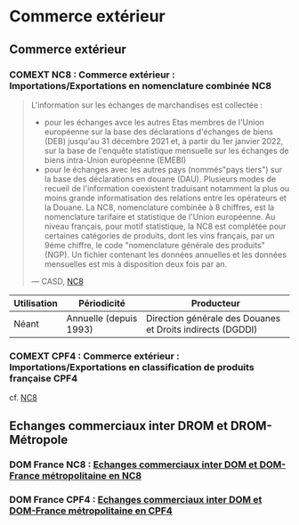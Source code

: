 # Commerce extérieur

## Commerce extérieur

### COMEXT NC8 : Commerce extérieur : Importations/Exportations en nomenclature combinée NC8

> L'information sur les échanges de marchandises est collectée :
>
> * pour les échanges avce les autres Etas membres de l'Union européenne sur la base des déclarations d'échanges de biens (DEB) jusqu'au 31 décembre 2021 et, à partir du 1er janvier 2022, sur la base de l'enquête statistique mensuelle sur les échanges de biens intra-Union européenne (EMEBI)
> * pour le échanges avec les autres pays (nommés"pays tiers") sur la base des déclarations en douane (DAU). Plusieurs modes de recueil de l'information coexistent traduisant notamment la plus ou moins grande informatisation des relations entre les opérateurs et la Douane. La NC8, nomenclature combinée à 8 chiffres, est la nomenclature tarifaire et statistique de l'Union européenne. Au niveau français, pour motif statistique, la NC8 est complétée pour certaines catégories de produits, dont les vins français, par un 9éme chiffre, le code "nomenclature générale des produits" (NGP). Un fichier contenant les données annuelles et les données mensuelles est mis à disposition deux fois par an.
>
> — CASD, [NC8](https://www.casd.eu/source/commerce-exterieur-importations-exportations-en-nomenclature-combinee-nc8/)

| Utilisation | Périodicité            | Producteur                                                 |
| ----------- | ---------------------- | ---------------------------------------------------------- |
| Néant       | Annuelle (depuis 1993) | Direction générale des Douanes et Droits indirects (DGDDI) |

### COMEXT CPF4 : Commerce extérieur : Importations/Exportations en classification de produits française CPF4

cf. [NC8](commerce-exterieur.md#comext-nc8-commerce-exterieur-importations-exportations-en-nomenclature-combinee-nc8)

## Echanges commerciaux inter DROM et DROM-Métropole

### DOM France NC8 : [Echanges commerciaux inter DOM et DOM-France métropolitaine en NC8](https://www.casd.eu/source/echanges-commerciaux-inter-dom-et-dom-france-metropolitaine-en-nc8/)

### DOM France CPF4 : [Echanges commerciaux inter DOM et DOM-France métropolitaine en CPF4](https://www.casd.eu/source/echanges-commerciaux-inter-dom-et-dom-france-metropolitaine-en-cpf4/)
